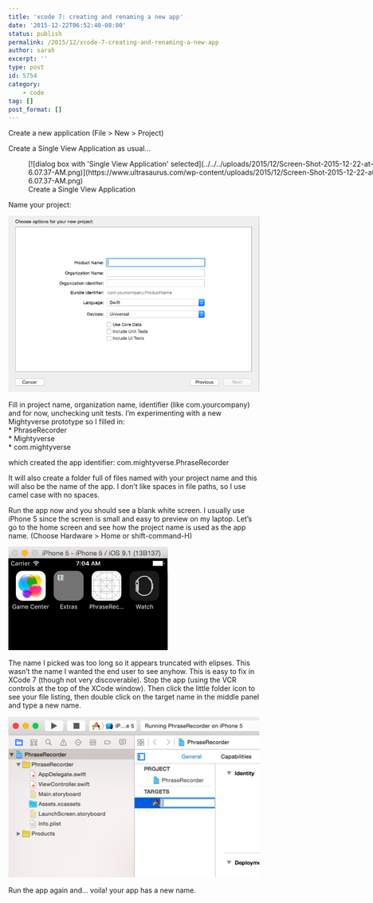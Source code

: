 ```yaml
---
title: 'xcode 7: creating and renaming a new app'
date: '2015-12-22T06:52:40-08:00'
status: publish
permalink: /2015/12/xcode-7-creating-and-renaming-a-new-app
author: sarah
excerpt: ''
type: post
id: 5754
category:
    - code
tag: []
post_format: []
---
```

Create a new application (File &gt; New &gt; Project)

Create a Single View Application as usual…

<figure class="wp-caption thumbnail aligncenter" id="attachment_5755" style="width: 734px;">[![dialog box with 'Single View Application' selected](../../../uploads/2015/12/Screen-Shot-2015-12-22-at-6.07.37-AM.png)](https://www.ultrasaurus.com/wp-content/uploads/2015/12/Screen-Shot-2015-12-22-at-6.07.37-AM.png) <figcaption class="wp-caption-text">Create a Single View Application</figcaption></figure>Name your project:

[![XCode New Project Dialog box](../../../uploads/2015/12/Screen-Shot-2015-12-22-at-6.12.22-AM.png)](https://www.ultrasaurus.com/wp-content/uploads/2015/12/Screen-Shot-2015-12-22-at-6.12.22-AM.png)

Fill in project name, organization name, identifier (like com.yourcompany) and for now, unchecking unit tests. I’m experimenting with a new Mightyverse prototype so I filled in:  
\* PhraseRecorder  
\* Mightyverse  
\* com.mightyverse

which created the app identifier: com.mightyverse.PhraseRecorder

It will also create a folder full of files named with your project name and this will also be the name of the app. I don’t like spaces in file paths, so I use camel case with no spaces.

Run the app now and you should see a blank white screen. I usually use iPhone 5 since the screen is small and easy to preview on my laptop. Let’s go to the home screen and see how the project name is used as the app name. (Choose Hardware &gt; Home or shift-command-H)

[![multiple icons on home screen, new app has truncated name followed by an elipsis](../../../uploads/2015/12/Screen-Shot-2015-12-22-at-7.04.47-AM.png)](https://www.ultrasaurus.com/wp-content/uploads/2015/12/Screen-Shot-2015-12-22-at-7.04.47-AM.png)

The name I picked was too long so it appears truncated with elipses. This wasn’t the name I wanted the end user to see anyhow. This is easy to fix in XCode 7 (though not very discoverable). Stop the app (using the VCR controls at the top of the XCode window). Then click the little folder icon to see your file listing, then double click on the target name in the middle panel and type a new name.

[![First item selected in first panel, target in second](../../../uploads/2015/12/Screen-Shot-2015-12-22-at-7.07.33-AM.png)](https://www.ultrasaurus.com/wp-content/uploads/2015/12/Screen-Shot-2015-12-22-at-7.07.33-AM.png)

Run the app again and… voila! your app has a new name.